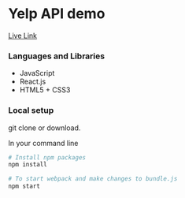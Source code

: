 # Yelp API demo
[Live Link](http://liam-zhang.com/Rowan-Technology/)

### Languages and Libraries
* JavaScript
* React.js
* HTML5 + CSS3

### Local setup
git clone or download.

In your command line

```sh
# Install npm packages
npm install

# To start webpack and make changes to bundle.js
npm start

